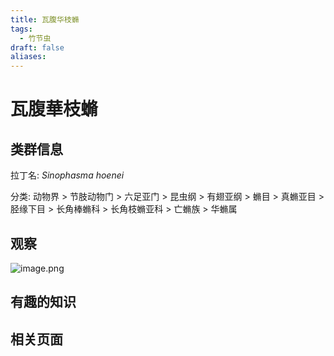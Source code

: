 ```yaml
---
title: 瓦腹华枝䗛
tags:
  - 竹节虫
draft: false
aliases:
---
```

# 瓦腹華枝䗛

## 类群信息

拉丁名: *Sinophasma hoenei*

分类: 动物界 > 节肢动物门 > 六足亚门 > 昆虫纲 > 有翅亚纲 > 䗛目 > 真䗛亚目 > 胫缘下目 > 长角棒䗛科 > 长角枝䗛亚科 > 亡䗛族 > 华䗛属
## 观察

![image.png](https://gotcha-picgo-bed.oss-cn-beijing.aliyuncs.com/20231231000139.png)
## 有趣的知识

## 相关页面

